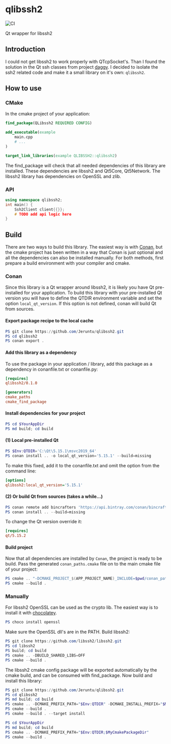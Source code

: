 # qlibssh2

![CI](https://github.com/jeruntu/qlibssh2/workflows/CI/badge.svg)

Qt wrapper for libssh2

## Introduction

I could not get libssh2 to work properly with QTcpSocket's. Than
I found the solution in the Qt ssh classes from project
[daggy](https://github.com/synacker/daggy). I decided to isolate
the ssh2 related code and make it a small library on it's own:
```qlibssh2```.

## How to use

### CMake

In the cmake project of your application:

```cmake
find_package(QLibssh2 REQUIRED CONFIG)

add_executable(example
    main.cpp
    # ...
)

target_link_libraries(example QLIBSSH2::qlibssh2)
```

The find_package will check that all needed dependencies of this
library are installed. These dependencies are libssh2 and Qt5Core,
Qt5Network. The libssh2 library has dependencies on OpenSSL and zlib.

### API

```cpp
using namespace qlibssh2;
int main() {
    Ssh2Client client{{}};
    # TODO add api logic here
}
```

## Build

There are two ways to build this library. The easiest way is with
[Conan](https://conan.io/), but the cmake project has been written
in a way that Conan is just optional and all the dependencies can
also be installed manually. For both methods, first prepare a build
environment with your compiler and cmake.

### Conan

Since this library is a Qt wrapper around libssh2, it is likely you
have Qt pre-installed for your application. To build this library with
your pre-installed Qt version you will have to define the QTDIR environment
variable and set the option `local_qt_version`. If this option is not defined,
conan will build Qt from sources.

#### Export package recipe to the local cache

```powershell
PS git clone https://github.com/Jeruntu/qlibssh2.git
PS cd qlibssh2
PS conan export .
```

#### Add this library as a dependency

To use the package in your application / library, add this package as a dependency
in conanfile.txt or conanfile.py:

```ini
[requires]
qlibssh2/0.1.0

[generators]
cmake_paths
cmake_find_package
```

#### Install dependencies for your project

```powershell
PS cd $YourAppDir
PS md build; cd build
```

#### (1) Local pre-installed Qt

```powershell
PS $Env:QTDIR='C:\Qt\5.15.1\msvc2019_64'
PS conan install .. -o local_qt_version='5.15.1' --build=missing
```

To make this fixed, add it to the conanfile.txt and omit the option
from the command line:

```ini
[options]
qlibssh2:local_qt_version='5.15.1'
```

#### (2) Or build Qt from sources (takes a while...)

```powershell
PS conan remote add bincrafters 'https://api.bintray.com/conan/bincrafters/public-conan'
PS conan install .. --build=missing
```

To change the Qt version override it:

```ini
[requires]
qt/5.15.2
```

#### Build project

Now that all dependencies are installed by ```Conan```, the project is
ready to be build. Pass the generated ```conan_paths.cmake``` file on
to the main cmake file of your project:

```powershell
PS cmake .. "-DCMAKE_PROJECT_$(APP_PROJECT_NAME)_INCLUDE=$pwd/conan_paths.cmake"
PS cmake --build .
```

### Manually

For libssh2 OpenSSL can be used as the crypto lib. The easiest way
is to install it with [chocolatey](https://chocolatey.org/).

```powershell
PS choco install openssl
```

Make sure the OpenSSL dll's are in the PATH. Build libssh2:

```powershell
PS git clone https://github.com/libssh2/libssh2.git
PS cd libssh2
PS build; cd build
PS cmake .. -DBUILD_SHARED_LIBS=OFF
PS cmake --build .
```

The libssh2 cmake config package will be exported automatically
by the cmake build, and can be consumed with find_package. Now
build and install this library:

```powershell
PS git clone https://github.com/Jeruntu/qlibssh2.git
PS cd qlibssh2
PS md build; cd build
PS cmake .. -DCMAKE_PREFIX_PATH="$Env:QTDIR" -DCMAKE_INSTALL_PREFIX="$MyCmakePackageDir"
PS cmake --build .
PS cmake --build . --target install
```

```powershell
PS cd $YourAppDir
PS md build; cd build
PS cmake .. -DCMAKE_PREFIX_PATH="$Env:QTDIR;$MyCmakePackageDir"
PS cmake --build .
```
